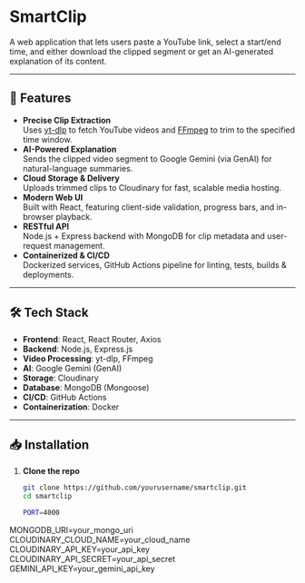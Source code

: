 # SmartClip

A web application that lets users paste a YouTube link, select a start/end time, and either download the clipped segment or get an AI-generated explanation of its content.

---

## 🚀 Features

- **Precise Clip Extraction**  
  Uses [yt-dlp](https://github.com/yt-dlp/yt-dlp) to fetch YouTube videos and [FFmpeg](https://ffmpeg.org/) to trim to the specified time window.
- **AI-Powered Explanation**  
  Sends the clipped video segment to Google Gemini (via GenAI) for natural-language summaries.
- **Cloud Storage & Delivery**  
  Uploads trimmed clips to Cloudinary for fast, scalable media hosting.
- **Modern Web UI**  
  Built with React, featuring client-side validation, progress bars, and in-browser playback.
- **RESTful API**  
  Node.js + Express backend with MongoDB for clip metadata and user-request management.
- **Containerized & CI/CD**  
  Dockerized services, GitHub Actions pipeline for linting, tests, builds & deployments.

---

## 🛠️ Tech Stack

- **Frontend**: React, React Router, Axios  
- **Backend**: Node.js, Express.js  
- **Video Processing**: yt-dlp, FFmpeg  
- **AI**: Google Gemini (GenAI)  
- **Storage**: Cloudinary  
- **Database**: MongoDB (Mongoose)  
- **CI/CD**: GitHub Actions  
- **Containerization**: Docker  

---

## 📥 Installation

1. **Clone the repo**  
   ```bash
   git clone https://github.com/yourusername/smartclip.git
   cd smartclip

   PORT=4000
MONGODB_URI=your_mongo_uri
CLOUDINARY_CLOUD_NAME=your_cloud_name
CLOUDINARY_API_KEY=your_api_key
CLOUDINARY_API_SECRET=your_api_secret
GEMINI_API_KEY=your_gemini_api_key


